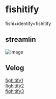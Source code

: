 # fishitify
fishi+identify=fishitify

## streamlin 
![image](https://github.com/user-attachments/assets/3ffb2b00-4b5c-4f25-8189-3c2adc018b23)

## Velog 
[fighitify1](https://velog.io/@donggu_dongdong/Object-Detection1)  
[fighitify2](https://velog.io/@donggu_dongdong/Object-Detection2)  
[fighitify3](https://velog.io/@donggu_dongdong/Object-Detection3)  
